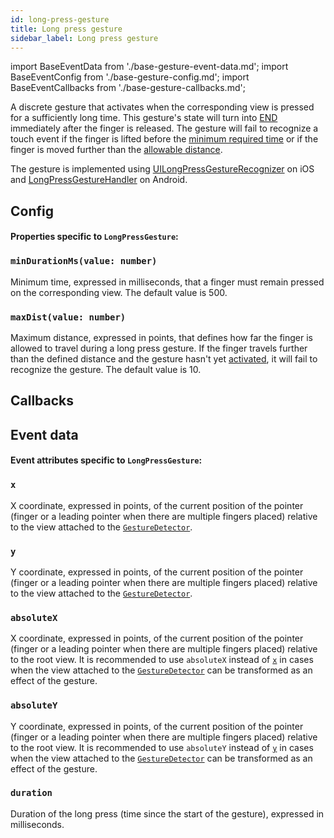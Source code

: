 ```yaml
---
id: long-press-gesture
title: Long press gesture
sidebar_label: Long press gesture
---
```


import BaseEventData from './base-gesture-event-data.md';
import BaseEventConfig from './base-gesture-config.md';
import BaseEventCallbacks from './base-gesture-callbacks.md';

A discrete gesture that activates when the corresponding view is pressed for a sufficiently long time.
This gesture's state will turn into [END](../state.md#end) immediately after the finger is released.
The gesture will fail to recognize a touch event if the finger is lifted before the [minimum required time](#mindurationms) or if the finger is moved further than the [allowable distance](#maxdist).

The gesture is implemented using [UILongPressGestureRecognizer](https://developer.apple.com/documentation/uikit/uilongpressgesturerecognizer) on iOS and [LongPressGestureHandler](https://github.com/software-mansion/react-native-gesture-handler/blob/master/android/lib/src/main/java/com/swmansion/gesturehandler/LongPressGestureHandler.java) on Android.

## Config

#### Properties specific to `LongPressGesture`:

### `minDurationMs(value: number)`

Minimum time, expressed in milliseconds, that a finger must remain pressed on the corresponding view. The default value is 500.

### `maxDist(value: number)`

Maximum distance, expressed in points, that defines how far the finger is allowed to travel during a long press gesture. If the finger travels further than the defined distance and the gesture hasn't yet [activated](../state.md#active), it will fail to recognize the gesture. The default value is 10.

<BaseEventConfig />

## Callbacks

<BaseEventCallbacks />

## Event data

#### Event attributes specific to `LongPressGesture`:

### `x`

X coordinate, expressed in points, of the current position of the pointer (finger or a leading pointer when there are multiple fingers placed) relative to the view attached to the [`GestureDetector`](./gesture-detector.md).

### `y`

Y coordinate, expressed in points, of the current position of the pointer (finger or a leading pointer when there are multiple fingers placed) relative to the view attached to the [`GestureDetector`](./gesture-detector.md).

### `absoluteX`

X coordinate, expressed in points, of the current position of the pointer (finger or a leading pointer when there are multiple fingers placed) relative to the root view. It is recommended to use `absoluteX` instead of [`x`](#x) in cases when the view attached to the [`GestureDetector`](./gesture-detector.md) can be transformed as an effect of the gesture.

### `absoluteY`

Y coordinate, expressed in points, of the current position of the pointer (finger or a leading pointer when there are multiple fingers placed) relative to the root view. It is recommended to use `absoluteY` instead of [`y`](#y) in cases when the view attached to the [`GestureDetector`](./gesture-detector.md) can be transformed as an effect of the gesture.

### `duration`

Duration of the long press (time since the start of the gesture), expressed in milliseconds.

<BaseEventData />

